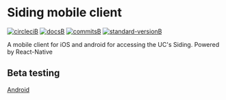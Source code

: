 # Siding mobile client

[![circleciB]][circleciL]
[![docsB]][docsL]
[![commitsB]][commitsL]
[![standard-versionB]][standard-versionL]

A mobile client for iOS and android for accessing the UC's Siding. Powered by React-Native

## Beta testing

[Android](https://play.google.com/apps/testing/com.siding)

<!-- Badges -->

[circleciL]:https://circleci.com/gh/negebauer/Siding
[circleciB]:https://circleci.com/gh/negebauer/Siding.svg?style=svg

[docsL]:http://inch-ci.org/github/negebauer/Siding
[docsB]:http://inch-ci.org/github/negebauer/Siding.svg?branch=master

[commitsL]:https://conventionalcommits.org
[commitsB]:https://img.shields.io/badge/commits-conventional-blue.svg

[standard-versionL]:https://github.com/conventional-changelog/standard-version
[standard-versionB]:https://img.shields.io/badge/version-standard-blue.svg
